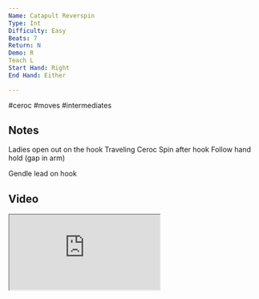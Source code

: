 ```yaml
---
Name: Catapult Reverspin
Type: Int
Difficulty: Easy
Beats: 7
Return: N
Demo: R
Teach L
Start Hand: Right
End Hand: Either

---
```

#ceroc #moves #intermediates
## Notes
Ladies open out on the hook
Traveling Ceroc Spin after hook
Follow hand hold (gap in arm)

Gendle lead on hook

## Video
<iframe src="https://www.network.ceroc.com/Teachers/DanceMoves/CurrentLibrary/Video/16CatapultReverspin.mp4" />

## Top Tips

#### Style
Spin technique - ladies weight, arms, feet together
Crossroading to keep flow

#### Shape & Feel


#### Safety
Spin
Ladoes over turning - shoulders

#### Timing


### Men

### Ladies

## Safety & Technique
### Men

### Ladies

## Style & Flow


### Men

### Ladies


